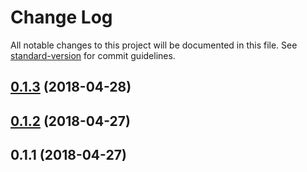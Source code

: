 # Change Log

All notable changes to this project will be documented in this file. See [standard-version](https://github.com/conventional-changelog/standard-version) for commit guidelines.

<a name="0.1.3"></a>
## [0.1.3](https://github.com/nurdism/nuxtjs-electron/compare/v0.1.2...v0.1.3) (2018-04-28)



<a name="0.1.2"></a>
## [0.1.2](https://github.com/nurdism/nuxtjs-electron/compare/v0.1.1...v0.1.2) (2018-04-27)



<a name="0.1.1"></a>
## 0.1.1 (2018-04-27)
